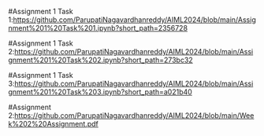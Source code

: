 #Assignment 1 Task 1:https://github.com/ParupatiNagavardhanreddy/AIML2024/blob/main/Assignment%201%20Task%201.ipynb?short_path=2356728


#Assignment 1 Task 2:https://github.com/ParupatiNagavardhanreddy/AIML2024/blob/main/Assignment%201%20Task%202.ipynb?short_path=273bc32


#Assignment 1 Task 3:https://github.com/ParupatiNagavardhanreddy/AIML2024/blob/main/Assignment%201%20Task%203.ipynb?short_path=a021b40


#Assignment 2:https://github.com/ParupatiNagavardhanreddy/AIML2024/blob/main/Week%202%20Assignment.pdf
